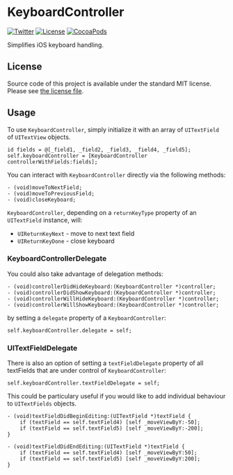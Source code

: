 # KeyboardController

[![Twitter](https://img.shields.io/badge/contact-@MichalKonturek-blue.svg?style=flat)](http://twitter.com/michalkonturek)
[![License](https://img.shields.io/badge/license-MIT-blue.svg?style=flat)](https://github.com/michalkonturek/KeyboardController/blob/master/LICENSE)
[![CocoaPods](https://img.shields.io/cocoapods/v/KeyboardController.svg?style=flat)](https://github.com/michalkonturek/KeyboardController)

<!--[![License MIT](https://go-shields.herokuapp.com/license-MIT-blue.png)](https://github.com/michalkonturek/KeyboardController/blob/master/LICENSE)
[![Build Platform](https://cocoapod-badges.herokuapp.com/p/KeyboardController/badge.png)](https://github.com/michalkonturek/KeyboardController)
[![Build Version](https://cocoapod-badges.herokuapp.com/v/KeyboardController/badge.png)](https://github.com/michalkonturek/KeyboardController)-->

Simplifies iOS keyboard handling.


## License

Source code of this project is available under the standard MIT license. Please see [the license file][LICENSE].

[PODS]:http://cocoapods.org/
[LICENSE]:https://github.com/michalkonturek/KeyboardController/blob/master/LICENSE


## Usage

To use `KeyboardController`, simply initialize it with an array of `UITextField` of `UITextView` objects.

```objc
id fields = @[_field1, _field2, _field3, _field4, _field5];
self.keyboardController = [KeyboardController controllerWithFields:fields];
```

You can interact with `KeyboardController` directly via the following methods:

```objc
- (void)moveToNextField;
- (void)moveToPreviousField;
- (void)closeKeyboard;
```

`KeyboardController`, depending on a `returnKeyType` property of an `UITextField` instance, will:

* `UIReturnKeyNext` - move to next text field
* `UIReturnKeyDone` - close keyboard


### KeyboardControllerDelegate 

You could also take advantage of delegation methods:

```objc
- (void)controllerDidHideKeyboard:(KeyboardController *)controller;
- (void)controllerDidShowKeyboard:(KeyboardController *)controller;
- (void)controllerWillHideKeyboard:(KeyboardController *)controller;
- (void)controllerWillShowKeyboard:(KeyboardController *)controller;
```

by setting a `delegate` property of a `KeyboardController`:

```objc
self.keyboardController.delegate = self;
```


### UITextFieldDelegate 

There is also an option of setting a `textFieldDelegate` property of all textFields that are under control of `KeyboardController`:

```objc
self.keyboardController.textFieldDelegate = self;
```

This could be particulary useful if you would like to add individual behaviour to `UITextFields` objects.

```objc
- (void)textFieldDidBeginEditing:(UITextField *)textField {
    if (textField == self.textField4) [self _moveViewByY:-50];
    if (textField == self.textField5) [self _moveViewByY:-200];
}

- (void)textFieldDidEndEditing:(UITextField *)textField {
    if (textField == self.textField4) [self _moveViewByY:50];
    if (textField == self.textField5) [self _moveViewByY:200];
}
```

<!-- - - - 

[![Bitdeli Badge](https://d2weczhvl823v0.cloudfront.net/michalkonturek/keyboardcontroller/trend.png)](https://bitdeli.com/free "Bitdeli Badge") -->